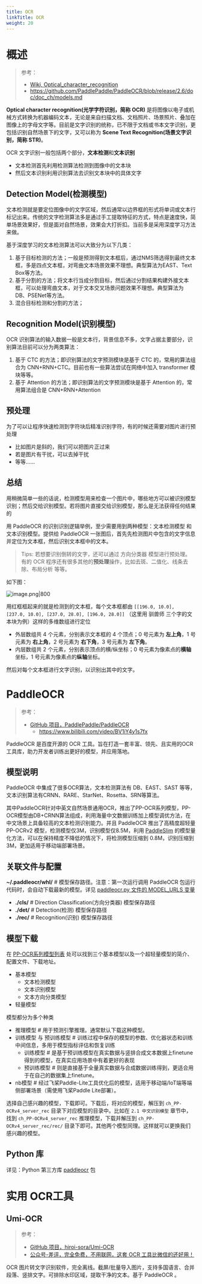 ```yaml
---
title: OCR
linkTitle: OCR
weight: 20
---
```


# 概述

> 参考：
>
> - [Wiki, Optical_character_recognition](https://en.wikipedia.org/wiki/Optical_character_recognition)
> - https://github.com/PaddlePaddle/PaddleOCR/blob/release/2.6/doc/doc_ch/models.md

**Optical character recognition(光学字符识别，简称 OCR)** 是将图像以电子或机械方式转换为机器编码文本，无论是来自扫描文档、文档照片、场景照片、叠加在图像上的字母文字等。目前是文字识别的统称，已不限于文档或书本文字识别，更包括识别自然场景下的文字，又可以称为 **Scene Text Recognition(场景文字识别，简称 STR)**。

OCR 文字识别一般包括两个部分，**文本检测**和**文本识别**

- 文本检测首先利用检测算法检测到图像中的文本块
- 然后文本识别利用识别算法去识别文本块中的具体文字

## Detection Model(检测模型)

文本检测就是要定位图像中的文字区域，然后通常以边界框的形式将单词或文本行标记出来。传统的文字检测算法多是通过手工提取特征的方式，特点是速度快，简单场景效果好，但是面对自然场景，效果会大打折扣。当前多是采用深度学习方法来做。

基于深度学习的文本检测算法可以大致分为以下几类：

1. 基于目标检测的方法；一般是预测得到文本框后，通过NMS筛选得到最终文本框，多是四点文本框，对弯曲文本场景效果不理想。典型算法为EAST、Text Box等方法。
2. 基于分割的方法；将文本行当成分割目标，然后通过分割结果构建外接文本框，可以处理弯曲文本，对于文本交叉场景问题效果不理想。典型算法为DB、PSENet等方法。
3. 混合目标检测和分割的方法；

## Recognition Model(识别模型)

OCR 识别算法的输入数据一般是文本行，背景信息不多，文字占据主要部分，识别算法目前可以分为两类算法：

1. 基于 CTC 的方法；即识别算法的文字预测模块是基于 CTC 的，常用的算法组合为 CNN+RNN+CTC。目前也有一些算法尝试在网络中加入 transformer 模块等等。
2. 基于 Attention 的方法；即识别算法的文字预测模块是基于 Attention 的，常用算法组合是 CNN+RNN+Attention

## 预处理

为了可以让程序快速检测到字符块后精准识别字符，有的时候还需要对图片进行预处理

- 比如图片是斜的，我们可以把图片正过来
- 若是图片有干扰，可以去掉干扰
- 等等......

## 总结

用稍微简单一些的话说，检测模型用来检查一个图片中，哪些地方可以被识别模型识别；然后交给识别模型。若将图片直接交给识别模型，那么是无法获得任何结果的

用 PaddleOCR 的识别识别逻辑举例，至少需要用到两种模型：文本检测模型 和 文本识别模型。提供给 PaddleOCR 一张图后，首先先检测图片中包含的文字信息并定位为文本框，然后识别文本框中的文本。

> Tips: 若想要识别倒转的文字，还可以通过 方向分类器 模型进行预处理。有的 OCR 程序还有很多其他的**预处理**操作，比如去斑、二值化、线条去除、布局分析 等等。

如下图：

![image.png|800](https://notes-learning.oss-cn-beijing.aliyuncs.com/ocr/202310311306270.png)

用红框框起来的就是检测到的文本框，每个文本框都由 `[[196.0, 10.0], [237.0, 10.0], [237.0, 28.0], [196.0, 28.0]]` （这里用 驯兽师 三个字的文本块为例）这样的多维数组进行定位

- 外层数组共 4 个元素，分别表示文本框的 4 个顶点；0 号元素为 **左上角**，1 号元素为 **右上角**，2 号元素为 **右下角**，3 号元素为 **左下角**。
- 内层数组共 2 个元素，分别表示顶点的横/纵坐标；0 号元素为像素点的**横轴**坐标，1 号元素为像素点的**纵轴**坐标。

然后对每个文本框进行文字识别，以识别出其中的文字。

# PaddleOCR

> 参考：
>
> - [GitHub 项目，PaddlePaddle/PaddleOCR](https://github.com/PaddlePaddle/PaddleOCR)
>   - https://www.bilibili.com/video/BV1iY4y1s7fx

PaddleOCR 是百度开源的 OCR 工具。旨在打造一套丰富、领先、且实用的OCR工具库，助力开发者训练出更好的模型，并应用落地。

## 模型说明

PaddleOCR 中集成了很多OCR算法，文本检测算法有 DB、EAST、SAST 等等，文本识别算法有CRNN、RARE、StarNet、Rosetta、SRN等算法。

其中PaddleOCR针对中英文自然场景通用OCR，推出了PP-OCR系列模型，PP-OCR模型由DB+CRNN算法组成，利用海量中文数据训练加上模型调优方法，在中文场景上具备较高的文本检测识别能力。并且 PaddleOCR 推出了高精度超轻量 PP-OCRv2 模型，检测模型仅3M，识别模型仅8.5M，利用 [PaddleSlim](https://github.com/PaddlePaddle/PaddleSlim) 的模型量化方法，可以在保持精度不降低的情况下，将检测模型压缩到 0.8M，识别压缩到 3M，更加适用于移动端部署场景。

## 关联文件与配置

**~/.paddleocr/whl/** # 模型保存路径。注意：第一次运行调用 PaddleOCR 包运行代码时，会自动下载最新的模型。详见 [paddleocr.py 文件的 MODEL_URLS 变量](https://github.com/PaddlePaddle/PaddleOCR/blob/release/2.6/paddleocr.py#L58)

- **./cls/** # Direction Classification(方向分类器) 模型保存路径
- **./det/** # Detection(检测) 模型保存路径
- **./rec/** # Recognition(识别) 模型保存路径

## 模型下载

在 [PP-OCR系列模型列表](https://github.com/PaddlePaddle/PaddleOCR/blob/release/2.7/doc/doc_ch/models_list.md) 处可以找到三个基本模型以及一个超轻量模型的简介、配置文件、下载地址。

- 基本模型
  - 文本检测模型
  - 文本识别模型
  - 文本方向分类模型
- 轻量模型

模型都分为多个种类

- 推理模型 # 用于预测引擎推理。通常默认下载这种模型。
- 训练模型 与 预训练模型 # 训练过程中保存的模型的参数、优化器状态和训练中间信息，多用于模型指标评估和恢复训练
  - 训练模型 # 是基于预训练模型在真实数据与竖排合成文本数据上finetune得到的模型，在真实应用场景中有着更好的表现
  - 预训练模型 # 则是直接基于全量真实数据与合成数据训练得到，更适合用于在自己的数据集上finetune。
- nb模型 # 经过飞桨Paddle-Lite工具优化后的模型，适用于移动端/IoT端等端侧部署场景（需使用飞桨Paddle Lite部署）。

选择自己感兴趣的模型，下载即可。下载后，将对应的模型，解压到 `ch_PP-OCRv4_server_rec` 目录下对应模型的目录中。比如在 `2.1 中文识别模型` 章节中，找到 `ch_PP-OCRv4_server_rec` 推理模型，下载并解压到 `ch_PP-OCRv4_server_rec/rec/` 目录下即可。其他两个模型同理。这样就可以更换我们感兴趣的模型。

## Python 库

详见：Python 第三方库 [paddleocr](/docs/2.编程/高级编程语言/Python/Python%20第三方库/图像处理/paddleocr.md) 包

# 实用 OCR工具

## Umi-OCR

> 参考：
>
> - [GitHub 项目，hiroi-sora/Umi-OCR](https://github.com/hiroi-sora/Umi-OCR)
> - [公众号-差评，完全免费，不用联网，这套 OCR 工具比微信的还好用！](https://mp.weixin.qq.com/s/lkoBOAYCdIY8F2Y6FCR-7w)

OCR 图片转文字识别软件，完全离线。截屏/批量导入图片，支持多国语言、合并段落、竖排文字。可排除水印区域，提取干净的文本。基于 PaddleOCR 。
